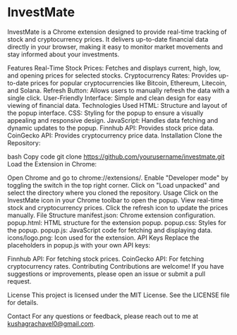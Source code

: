 # InvestMate
InvestMate is a Chrome extension designed to provide real-time tracking of stock and cryptocurrency prices. It delivers up-to-date financial data directly in your browser, making it easy to monitor market movements and stay informed about your investments.

Features
Real-Time Stock Prices: Fetches and displays current, high, low, and opening prices for selected stocks.
Cryptocurrency Rates: Provides up-to-date prices for popular cryptocurrencies like Bitcoin, Ethereum, Litecoin, and Solana.
Refresh Button: Allows users to manually refresh the data with a single click.
User-Friendly Interface: Simple and clean design for easy viewing of financial data.
Technologies Used
HTML: Structure and layout of the popup interface.
CSS: Styling for the popup to ensure a visually appealing and responsive design.
JavaScript: Handles data fetching and dynamic updates to the popup.
Finnhub API: Provides stock price data.
CoinGecko API: Provides cryptocurrency price data.
Installation
Clone the Repository:

bash
Copy code
git clone https://github.com/yourusername/investmate.git
Load the Extension in Chrome:

Open Chrome and go to chrome://extensions/.
Enable "Developer mode" by toggling the switch in the top right corner.
Click on "Load unpacked" and select the directory where you cloned the repository.
Usage
Click on the InvestMate icon in your Chrome toolbar to open the popup.
View real-time stock and cryptocurrency prices.
Click the refresh icon to update the prices manually.
File Structure
manifest.json: Chrome extension configuration.
popup.html: HTML structure for the extension popup.
popup.css: Styles for the popup.
popup.js: JavaScript code for fetching and displaying data.
icons/logo.png: Icon used for the extension.
API Keys
Replace the placeholders in popup.js with your own API keys:

Finnhub API: For fetching stock prices.
CoinGecko API: For fetching cryptocurrency rates.
Contributing
Contributions are welcome! If you have suggestions or improvements, please open an issue or submit a pull request.

License
This project is licensed under the MIT License. See the LICENSE file for details.

Contact
For any questions or feedback, please reach out to me at kushagrachavel0@gmail.com.


